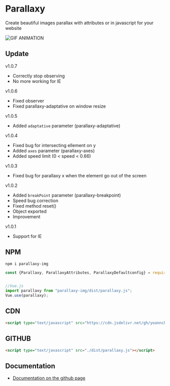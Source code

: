 # Parallaxy

Create beautiful images parallax with attributes or in javascript for your website

<img src="./assets/Animation.gif" alt="GIF ANIMATION"></img>

## Update
v1.0.7
- Correctly stop observing
- No more working for IE

v1.0.6
- Fixed observer
- Fixed parallaxy-adaptative on window resize

v1.0.5
- Added `adaptative` parameter (parallaxy-adaptative)

v1.0.4
- Fixed bug for intersecting ellement on y
- Added `axes` parameter (parallaxy-axes)
- Added speed limit (0 < speed < 0.66)

v1.0.3
- Fixed bug for parallaxy x when the element go out of the screen

v1.0.2
- Added `breakPoint` parameter (parallaxy-breakpoint)
- Speed bug correction
- Fixed method reset()
- Object exported
- Improvement

v1.0.1
- Support for IE

## NPM
```
npm i parallaxy-img
```
```js
const {Parallaxy, ParallaxyAttributes, ParallaxyDefaultconfig} = require("parallaxy-img");


//Vue.js
import parallaxy from "parallaxy-img/dist/parallaxy.js";
Vue.use(parallaxy);
```

## CDN
```html
<script type="text/javascript" src="https://cdn.jsdelivr.net/gh/yoannchb-pro/Parallaxy/dist/parallaxy.min.js"></script>
```

## GITHUB
```html
<script type="text/javascript" src="./dist/parallaxy.js"></script>
```

## Documentation

- [Documentation on the github page](https://yoannchb-pro.github.io/Parallaxy/index.html)